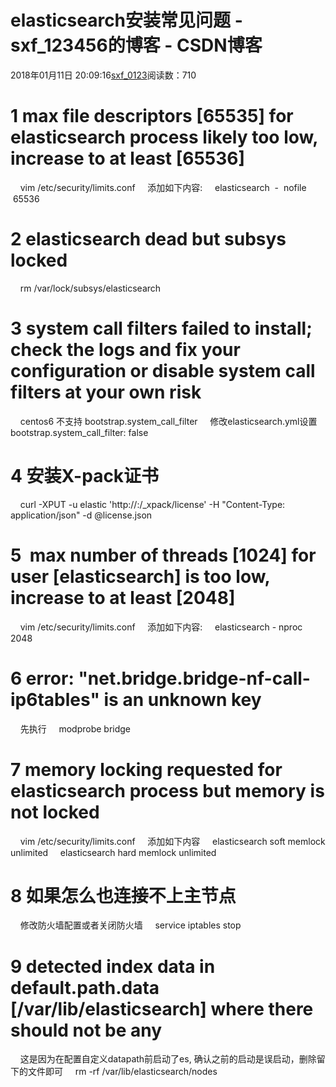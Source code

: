 # elasticsearch安装常见问题 - sxf_123456的博客 - CSDN博客
2018年01月11日 20:09:16[sxf_0123](https://me.csdn.net/sxf_123456)阅读数：710
                
# 1 max file descriptors [65535] for elasticsearch process likely too low, increase to at least [65536]
    vim /etc/security/limits.conf
    添加如下内容:
    elasticsearch  -  nofile  65536
# 2 elasticsearch dead but subsys locked
    rm /var/lock/subsys/elasticsearch
# 3 system call filters failed to install; check the logs and fix your configuration or disable system call filters at your own risk
    centos6 不支持 bootstrap.system_call_filter
    修改elasticsearch.yml设置bootstrap.system_call_filter: false
# 4 安装X-pack证书
    curl -XPUT -u elastic 'http://<host>:<port>/_xpack/license' -H "Content-Type: application/json" -d @license.json
# 5  max number of threads [1024] for user [elasticsearch] is too low, increase to at least [2048]
    vim /etc/security/limits.conf
    添加如下内容:
    elasticsearch - nproc 2048
# 6 error: "net.bridge.bridge-nf-call-ip6tables" is an unknown key 
    先执行
    modprobe bridge
# 7 memory locking requested for elasticsearch process but memory is not locked
    vim /etc/security/limits.conf
    添加如下内容
    elasticsearch soft memlock unlimited
    elasticsearch hard memlock unlimited
# 8 如果怎么也连接不上主节点
    修改防火墙配置或者关闭防火墙
    service iptables stop
# 9 detected index data in default.path.data [/var/lib/elasticsearch] where there should not be any
    这是因为在配置自定义datapath前启动了es, 确认之前的启动是误启动，删除留下的文件即可
    rm -rf /var/lib/elasticsearch/nodes
